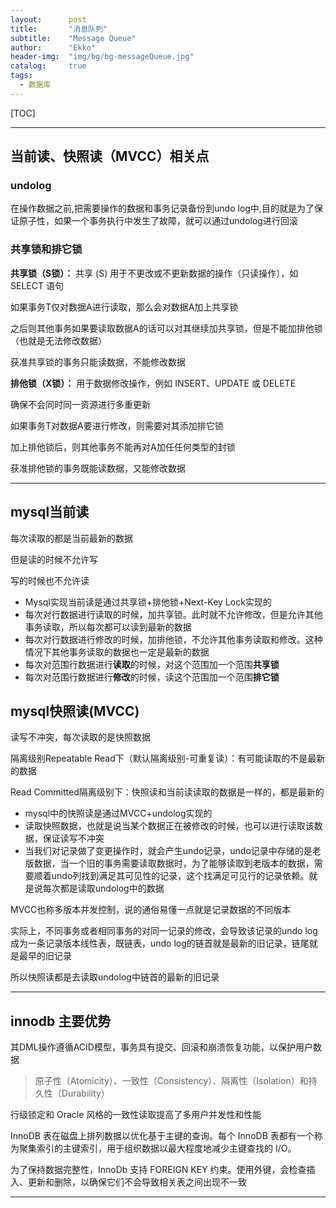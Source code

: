 ```yaml
---
layout:      post
title:       "消息队列"
subtitle:    "Message Queue"
author:      "Ekko"
header-img:  "img/bg/bg-messageQueue.jpg"
catalog:     true
tags:
  - 数据库
---
```


[TOC]

---

## 当前读、快照读（MVCC）相关点

### undolog

在操作数据之前,把需要操作的数据和事务记录备份到undo log中,目的就是为了保证原子性，如果一个事务执行中发生了故障，就可以通过undolog进行回滚

### 共享锁和排它锁

**共享锁（S锁）：** 共享 (S) 用于不更改或不更新数据的操作（只读操作），如 SELECT 语句

如果事务T仅对数据A进行读取，那么会对数据A加上共享锁

之后则其他事务如果要读取数据A的话可以对其继续加共享锁，但是不能加排他锁（也就是无法修改数据）

获准共享锁的事务只能读数据，不能修改数据

**排他锁（X锁）：** 用于数据修改操作，例如 INSERT、UPDATE 或 DELETE

确保不会同时同一资源进行多重更新

如果事务T对数据A要进行修改，则需要对其添加排它锁

加上排他锁后，则其他事务不能再对A加任任何类型的封锁

获准排他锁的事务既能读数据，又能修改数据

---

## mysql当前读

每次读取的都是当前最新的数据

但是读的时候不允许写

写的时候也不允许读

* Mysql实现当前读是通过共享锁+排他锁+Next-Key Lock实现的
* 每次对行数据进行读取的时候，加共享锁。此时就不允许修改，但是允许其他事务读取，所以每次都可以读到最新的数据
* 每次对行数据进行修改的时候，加排他锁，不允许其他事务读取和修改。这种情况下其他事务读取的数据也一定是最新的数据
* 每次对范围行数据进行**读取**的时候，对这个范围加一个范围**共享锁**
* 每次对范围行数据进行**修改**的时候，读这个范围加一个范围**排它锁**

## mysql快照读(MVCC)

读写不冲突，每次读取的是快照数据

隔离级别Repeatable Read下（默认隔离级别-可重复读）：有可能读取的不是最新的数据

Read Committed隔离级别下：快照读和当前读读取的数据是一样的，都是最新的

* mysql中的快照读是通过MVCC+undolog实现的 
* 读取快照数据，也就是说当某个数据正在被修改的时候，也可以进行读取该数据，保证读写不冲突
* 当我们对记录做了变更操作时，就会产生undo记录，undo记录中存储的是老版数据，当一个旧的事务需要读取数据时，为了能够读取到老版本的数据，需要顺着undo列找到满足其可见性的记录，这个找满足可见行的记录依赖。就是说每次都是读取undolog中的数据

MVCC也称多版本并发控制，说的通俗易懂一点就是记录数据的不同版本

实际上，不同事务或者相同事务的对同一记录的修改，会导致该记录的undo log成为一条记录版本线性表，既链表，undo log的链首就是最新的旧记录，链尾就是最早的旧记录

所以快照读都是去读取undolog中链首的最新的旧记录

---

## innodb 主要优势

其DML操作遵循ACID模型，事务具有提交、回滚和崩溃恢复功能，以保护用户数据

> 原子性（Atomicity）、一致性（Consistency）、隔离性（Isolation）和持久性（Durability）

行级锁定和 Oracle 风格的一致性读取提高了多用户并发性和性能

InnoDB 表在磁盘上排列数据以优化基于主键的查询。每个 InnoDB 表都有一个称为聚集索引的主键索引，用于组织数据以最大程度地减少主键查找的 I/O。

为了保持数据完整性，InnoDb 支持 FOREIGN KEY 约束。使用外键，会检查插入、更新和删除，以确保它们不会导致相关表之间出现不一致

---

